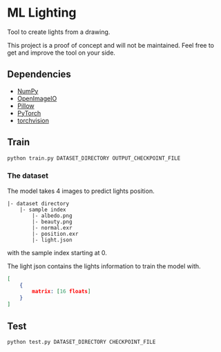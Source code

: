 # ML Lighting

Tool to create lights from a drawing.

This project is a proof of concept and will not be maintained. Feel free to get and improve the tool on your side.


## Dependencies

- [NumPy](https://numpy.org)
- [OpenImageIO](https://github.com/AcademySoftwareFoundation/OpenImageIO)
- [Pillow](https://python-pillow.github.io)
- [PyTorch](https://pytorch.org)
- [torchvision](https://pytorch.org/vision)


## Train

```py
python train.py DATASET_DIRECTORY OUTPUT_CHECKPOINT_FILE
```


### The dataset

The model takes 4 images to predict lights position.

```
|- dataset directory
    |- sample index
        |- albedo.png
        |- beauty.png
        |- normal.exr
        |- position.exr
        |- light.json
```

with the sample index starting at 0.

The light json contains the lights information to train the model with.

```json
[
    {
        matrix: [16 floats]
    }
]
```


## Test

```py
python test.py DATASET_DIRECTORY CHECKPOINT_FILE
```
